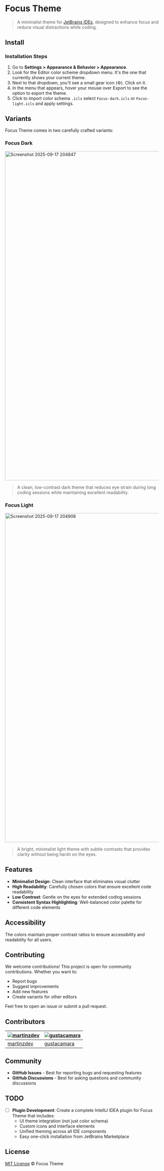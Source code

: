 # Focus Theme

> A minimalist theme for [JetBrains IDEs](https://www.jetbrains.com), designed to enhance focus and reduce visual distractions while coding.

## Install

### Installation Steps

1. Go to **Settings > Appearance & Behavior > Appearance**.
2. Look for the Editor color scheme dropdown menu. It's the one that currently shows your current theme.
3. Next to that dropdown, you'll see a small gear icon (⚙️). Click on it.
4. In the menu that appears, hover your mouse over Export to see the option to export the theme.
5. Click to import color schema `.icls` select `Focus-dark.icls` or `Focus-light.icls` and apply settings.

## Variants

Focus Theme comes in two carefully crafted variants:

### Focus Dark
<img width="1919" height="1079" alt="Screenshot 2025-09-17 204847" src="https://github.com/user-attachments/assets/960369e4-8983-46a5-82c9-68f1d6ebaa1c" />


>A clean, low-contrast dark theme that reduces eye strain during long coding sessions while maintaining excellent readability.

### Focus Light
<img width="1919" height="1079" alt="Screenshot 2025-09-17 204906" src="https://github.com/user-attachments/assets/cdb503f3-2adf-4c67-bcfd-1a888f88af79" />


>A bright, minimalist light theme with subtle contrasts that provides clarity without being harsh on the eyes.

## Features

- **Minimalist Design**: Clean interface that eliminates visual clutter
- **High Readability**: Carefully chosen colors that ensure excellent code readability
- **Low Contrast**: Gentle on the eyes for extended coding sessions
- **Consistent Syntax Highlighting**: Well-balanced color palette for different code elements

## Accessibility

The colors maintain proper contrast ratios to ensure accessibility and readability for all users.

## Contributing

We welcome contributions! This project is open for community contributions. Whether you want to:

- Report bugs
- Suggest improvements
- Add new features
- Create variants for other editors

Feel free to open an issue or submit a pull request.

## Contributors

| [![martinzdev](https://github.com/martinzdev.png?size=100)](https://github.com/martinzdev) | [![gustacamara](https://github.com/gustacamara.png?size=100)](https://github.com/gustacamara) |
| ------------------------------------------------------------------------------------------- | --------------------------------------------------------------------------------------------- |
| [martinzdev](https://github.com/martinzdev)                                                 | [gustacamara](https://github.com/gustacamara)                                                 |

## Community

- **GitHub Issues** - Best for reporting bugs and requesting features
- **GitHub Discussions** - Best for asking questions and community discussions

## TODO

- [ ] **Plugin Development**: Create a complete IntelliJ IDEA plugin for Focus Theme that includes:
  - UI theme integration (not just color schema)
  - Custom icons and interface elements
  - Unified theming across all IDE components
  - Easy one-click installation from JetBrains Marketplace

## License

[MIT License](./LICENSE) © Focus Theme
